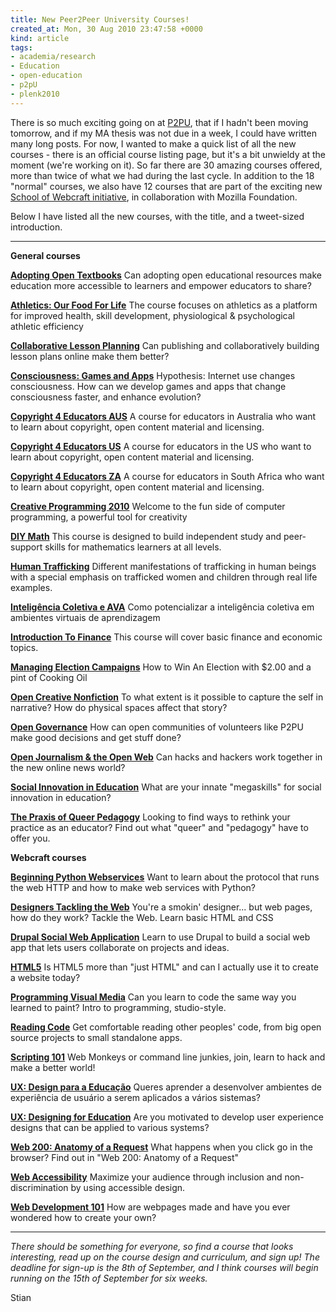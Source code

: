```yaml
---
title: New Peer2Peer University Courses!
created_at: Mon, 30 Aug 2010 23:47:58 +0000
kind: article
tags:
- academia/research
- Education
- open-education
- p2pU
- plenk2010
---
```


There is so much exciting going on at [P2PU](http://p2pu.org), that if I
hadn't been moving tomorrow, and if my MA thesis was not due in a week,
I could have written many long posts. For now, I wanted to make a quick
list of all the new courses - there is an official course listing page,
but it's a bit unwieldy at the moment (we're working on it). So far
there are 30 amazing courses offered, more than twice of what we had
during the last cycle. In addition to the 18 "normal" courses, we also
have 12 courses that are part of the exciting new [School of Webcraft
initiative](http://www.drumbeat.org/p2pu-webcraft/about), in
collaboration with Mozilla Foundation.

Below I have listed all the new courses, with the title, and a
tweet-sized introduction.

* * * * *

**General courses**

**[Adopting Open
Textbooks](http://p2pu.org/general/adopting-open-textbooks)** Can
adopting open educational resources make education more accessible to
learners and empower educators to share?

**[Athletics: Our Food For
Life](http://p2pu.org/general/athletics-our-food-life)** The course
focuses on athletics as a platform for improved health, skill
development, physiological & psychological athletic efficiency

**[Collaborative Lesson
Planning](http://p2pu.org/general/collaborative-lesson-planning)** Can
publishing and collaboratively building lesson plans online make them
better?

**[Consciousness: Games and
Apps](http://p2pu.org/general/consciousness-games-and-apps)**
Hypothesis: Internet use changes consciousness. How can we develop games
and apps that change consciousness faster, and enhance evolution?

**[Copyright 4 Educators
AUS](http://p2pu.org/general/copyright-4-educators-aus)** A course for
educators in Australia who want to learn about copyright, open content
material and licensing.

**[Copyright 4 Educators
US](http://p2pu.org/general/copyright-4-educators-us)** A course for
educators in the US who want to learn about copyright, open content
material and licensing.

**[Copyright 4 Educators
ZA](http://p2pu.org/general/copyright-4-educators-za)** A course for
educators in South Africa who want to learn about copyright, open
content material and licensing.

**[Creative Programming
2010](http://p2pu.org/general/creative-programming-2010)** Welcome to
the fun side of computer programming, a powerful tool for creativity

**[DIY Math](http://p2pu.org/general/diy-math)** This course is designed
to build independent study and peer-support skills for mathematics
learners at all levels.

**[Human Trafficking](http://p2pu.org/general/human-trafficking)**
Different manifestations of trafficking in human beings with a special
emphasis on trafficked women and children through real life examples.

**[Inteligência Coletiva e
AVA](http://p2pu.org/general/intelig%C3%AAncia-coletiva-e-ava)** Como
potencializar a inteligência coletiva em ambientes virtuais de
aprendizagem

**[Introduction To
Finance](http://p2pu.org/general/introduction-finance)** This course
will cover basic finance and economic topics.

**[Managing Election
Campaigns](http://p2pu.org/general/managing-election-campaigns)** How to
Win An Election with \$2.00 and a pint of Cooking Oil

**[Open Creative
Nonfiction](http://p2pu.org/general/open-creative-nonfiction)** To what
extent is it possible to capture the self in narrative? How do physical
spaces affect that story?

**[Open Governance](http://p2pu.org/general/open-governance)** How can
open communities of volunteers like P2PU make good decisions and get
stuff done?

**[Open Journalism & the Open
Web](http://p2pu.org/general/open-journalism-open-web)** Can hacks and
hackers work together in the new online news world?

**[Social Innovation in
Education](http://p2pu.org/general/social-innovation-education)** What
are your innate "megaskills" for social innovation in education?

**[The Praxis of Queer
Pedagogy](http://p2pu.org/general/praxis-queer-pedagogy)** Looking to
find ways to rethink your practice as an educator? Find out what "queer"
and "pedagogy" have to offer you.

**Webcraft courses**

**[Beginning Python
Webservices](http://p2pu.org/webcraft/beginning-python-webservices)**
Want to learn about the protocol that runs the web HTTP and how to make
web services with Python?

**[Designers Tackling the
Web](http://p2pu.org/webcraft/designers-tackling-web)** You're a smokin'
designer... but web pages, how do they work? Tackle the Web. Learn basic
HTML and CSS

**[Drupal Social Web
Application](http://p2pu.org/webcraft/drupal-social-web-application)**
Learn to use Drupal to build a social web app that lets users
collaborate on projects and ideas.

**[HTML5](http://p2pu.org/webcraft/html5)** Is HTML5 more than "just
HTML" and can I actually use it to create a website today?

**[Programming Visual
Media](http://p2pu.org/webcraft/programming-visual-media)** Can you
learn to code the same way you learned to paint? Intro to programming,
studio-style.

**[Reading Code](http://p2pu.org/webcraft/reading-code)** Get
comfortable reading other peoples' code, from big open source projects
to small standalone apps.

**[Scripting 101](http://p2pu.org/webcraft/scripting-101)** Web Monkeys
or command line junkies, join, learn to hack and make a better world!

**[UX: Design para a
Educação](http://p2pu.org/webcraft/ux-design-para-educa%C3%A7%C3%A3o)**
Queres aprender a desenvolver ambientes de experiência de usuário a
serem aplicados a vários sistemas?

**[UX: Designing for
Education](http://p2pu.org/webcraft/ux-designing-education)** Are you
motivated to develop user experience designs that can be applied to
various systems?

**[Web 200: Anatomy of a
Request](http://p2pu.org/webcraft/web-200-anatomy-request)** What
happens when you click go in the browser? Find out in "Web 200: Anatomy
of a Request"

**[Web Accessibility](http://p2pu.org/webcraft/web-accessibility)**
Maximize your audience through inclusion and non-discrimination by using
accessible design.

**[Web Development
101](http://p2pu.org/webcraft/web-development-101-community)** How are
webpages made and have you ever wondered how to create your own?

* * * * *

*There should be something for everyone, so find a course that looks
interesting, read up on the course design and curriculum, and sign up!
The deadline for sign-up is the 8th of September, and I think courses
will begin running on the 15th of September for six weeks.*

Stian
